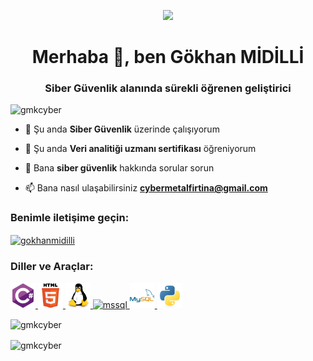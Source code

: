 <p align="center"><img src="https://i.giphy.com/hun4DFmfnDId3lid5b.webp"></img></p>
<h1 align="center">Merhaba 👋, ben Gökhan MİDİLLİ</h1>
<h3 align="center">Siber Güvenlik alanında sürekli öğrenen geliştirici</h3>

<p align="left"> <img src="https://komarev.com/ghpvc/?username=gmkcyber&label=Profile%20views&color=0e75b6&style=flat" alt="gmkcyber" /> </p>

- 🔭 Şu anda **Siber Güvenlik** üzerinde çalışıyorum

- 🌱 Şu anda **Veri analitiği uzmanı sertifikası** öğreniyorum

- 💬 Bana **siber güvenlik** hakkında sorular sorun

- 📫 Bana nasıl ulaşabilirsiniz **cybermetalfirtina@gmail.com**

<h3 align="left">Benimle iletişime geçin:</h3>
<p align="left">
<a href="https://linkedin.com/in/gokhanmidilli" target="blank"><img align="center" src="https://raw.githubusercontent.com/rahuldkjain/github-profile-readme-generator/master/src/images/icons/Social/linked-in-alt.svg" alt="gokhanmidilli" height="30" width="40" /></a> </p>


<h3 align="left">Diller ve Araçlar:</h3>
<p align="left"> <a href="https://www.w3schools.com/cs/" target="_blank" rel="noreferrer"> <img src="https://raw.githubusercontent.com/devicons/devicon/master/icons/csharp/csharp-original.svg" alt="csharp" width="40" height="40"/> </a> <a href="https://www.w3.org/html/" target="_blank" rel="noreferrer"> <img src="https://raw.githubusercontent.com/devicons/devicon/master/icons/html5/html5-original-wordmark.svg" alt="html5" width="40" height="40"/> </a> <a href="https://www.linux.org/" target="_blank" rel="noreferrer"> <img src="https://raw.githubusercontent.com/devicons/devicon/master/icons/linux/linux-original.svg" alt="linux" width="40" height="40"/> </a> <a href="https://www.microsoft.com/en-us/sql-server" target="_blank" rel="noreferrer"> <img src="https://www.svgrepo.com/show/303229/microsoft-sql-server-logo.svg" alt="mssql" width="40" height="40"/> </a> <a href="https://www.mysql.com/" target="_blank" rel="noreferrer"> <img src="https://raw.githubusercontent.com/devicons/devicon/master/icons/mysql/mysql-original-wordmark.svg" alt="mysql" width="40" height="40"/> </a> <a href="https://www.python.org" target="_blank" rel="noreferrer"> <img src="https://raw.githubusercontent.com/devicons/devicon/master/icons/python/python-original.svg" alt="python" width="40" height="40"/> </a> </p>

<p> <img align="center" src="https://github-readme-stats.vercel.app/api?username=gmkcyber&show_icons=true&locale=tr" alt="gmkcyber" /></p>

<p><img align="center" src="https://github-readme-streak-stats.herokuapp.com/?user=gmkcyber&" alt="gmkcyber" /></p>
